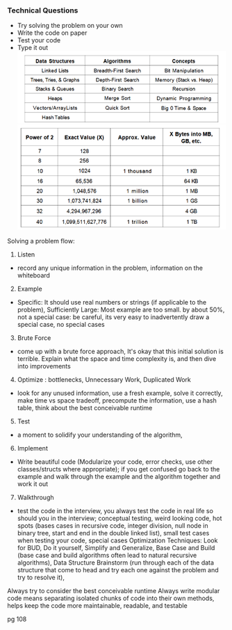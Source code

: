 ### Technical Questions
- Try solving the problem on your own
- Write the code on paper
- Test your code
- Type it out
![absolute must algorithm](image.png)
![power of 2](image-1.png)

Solving a problem flow:

1. Listen
- record any unique information in the problem, information on the whiteboard
2. Example
- Specific: It should use real numbers or strings (if applicable to the problem), Sufficiently Large: Most example are too small. by about 50%, not a special case: be careful, its very easy to inadvertently draw a special case, no special cases
3. Brute Force
- come up with a brute force approach, It's okay that this initial solution is terrible. Explain what the space and time complexity is, and then dive into improvements
4. Optimize : bottlenecks, Unnecessary Work, Duplicated Work
- look for any unused information, use a fresh example, solve it correctly, make time vs space tradeoff, precompute the information, use a hash table, think about the best conceivable runtime
5. Test
- a moment to solidify your understanding of the algorithm,
6. Implement
- Write beautiful code (Modularize your code, error checks, use other classes/structs where appropriate); if you get confused go back to the example and walk through the example and the algorithm together and work it out
7. Walkthrough
- test the code in the interview, you always test the code in real life so should you in the interview; conceptual testing, weird looking code, hot spots (bases cases in recursive code, integer division, null node in binary tree, start and end in the double linked list), small test cases when testing your code, special cases
Optimization Techniques: Look for BUD, Do it yourself, Simplify and Generalize, Base Case and Build (base case and build algorithms often lead to natural recursive algorithms), Data Structure Brainstorm (run through each of the data structure that come to head and try each one against the problem and try to resolve it),


Always try to consider the best conceivable runtime
Always write modular code means separating isolated chunks of code into their own methods, helps keep the code more maintainable, readable, and testable

pg 108
